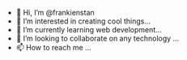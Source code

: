 - 👋 Hi, I’m @frankienstan
- 👀 I’m interested in creating cool things...
- 🌱 I’m currently learning web development...
- 💞️ I’m looking to collaborate on any technology ...
- 📫 How to reach me ...

<!---
frankienstan/frankienstan is a ✨ special ✨ repository because its `README.md` (this file) appears on your GitHub profile.
You can click the Preview link to take a look at your changes.
--->
